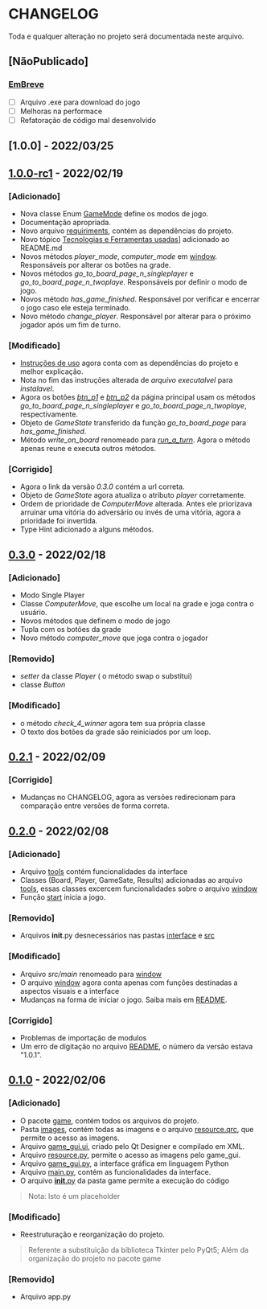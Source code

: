 # CHANGELOG
Toda e qualquer alteração no projeto será documentada neste arquivo.
 
## [NãoPublicado] 
### [EmBreve]
- [ ] Arquivo .exe para download do jogo
- [ ] Melhoras na performace
- [ ] Refatoração de código mal desenvolvido

## [1.0.0] - 2022/03/25
###
 
## [1.0.0-rc1] - 2022/02/19
### [Adicionado]
* Nova classe Enum [GameMode](game/src/tools.py/) define os modos de jogo.
* Documentação apropriada.
* Novo arquivo [requiriments](requeriments.txt), contém as dependências do projeto.
* Novo tópico [Tecnologias e Ferramentas usadas](README.md/#tecnologias-e-ferramentas-usadas)] adicionado ao README.md
* Novos métodos *player_mode*, *computer_mode* em [window](game/src/window.py). Responsáveis por alterar os botões na grade.
* Novos métodos *go_to_board_page_n_singleplayer* e *go_to_board_page_n_twoplaye*. Responsáveis por definir o modo de jogo.
* Novos método *has_game_finished*. Responsável por verificar e encerrar o jogo caso ele esteja terminado.
* Novo método *change_player*. Responsável por alterar para o próximo jogador após um fim de turno.

### [Modificado]
* [Instruções de uso](README.md/#instru%C3%A7%C3%B5es-de-uso) agora conta com as dependências do projeto e melhor explicação.
* Nota no fim das instruções alterada de *arquivo executalvel* para *instalavel*.
* Agora os botões [*btn_p1*](game/src/window.py) e [*btn_p2*](game/src/window.py) da página principal usam os métodos *go_to_board_page_n_singleplayer* e *go_to_board_page_n_twoplaye*, respectivamente.
* Objeto de *GameState* transferido da função *go_to_board_page* para *has_game_finished*.
* Método *write_on_board* renomeado para [*run_a_turn*](game/src/window.py). Agora o método apenas reune e executa outros métodos.
 
### [Corrigido]
* Agora o link da versão *0.3.0* contém a url correta.
* Objeto de *GameState* agora atualiza o atributo *player* corretamente.
* Ordem de prioridade de *ComputerMove* alterada. Antes ele priorizava arruinar uma vitória do adversário ou invés de uma vitória, agora a prioridade foi invertida.
* Type Hint adicionado a alguns métodos.

## [0.3.0] - 2022/02/18
### [Adicionado]
* Modo Single Player
* Classe *ComputerMove*, que escolhe um local na grade e joga contra o usuário.
* Novos métodos que definem o modo de jogo
* Tupla com os botões da grade
* Novo método *computer_move* que joga contra o jogador

### [Removido]
* *setter* da classe *Player* ( o método swap o substitui)
* classe *Button*
 
### [Modificado]
* o método *check_4_winner* agora tem sua própria classe
* O texto dos botões da grade são reiniciados por um loop.

## [0.2.1] - 2022/02/09
### [Corrigido]
* Mudanças no CHANGELOG, agora as versões redirecionam para comparação entre versões de forma correta.

## [0.2.0] - 2022/02/08
### [Adicionado]
* Arquivo [tools](game/src/tools.py) contém funcionalidades da interface
* Classes (Board, Player, GameSate, Results) adicionadas ao arquivo [tools](game/src/tools.py), essas classes excercem funcionalidades sobre o arquivo [window](game/src/window.py)
* Função [start](game/__init__.py) inicia a jogo.

### [Removido]
* Arquivos __init__.py desnecessários nas pastas [interface](game/interface/) e [src](game/src/)

### [Modificado]
* Arquivo *src/main* renomeado para [window](game/src/window.py)
* O arquivo [window](game/src/window.py) agora conta apenas com funções destinadas a aspectos visuais e a interface
* Mudanças na forma de iniciar o jogo. Saiba mais em [README](README.md/#instru%C3%A7%C3%B5es-de-uso).

### [Corrigido]
* Problemas de importação de modulos
* Um erro de digitação no arquivo [README](README.md), o número da versão estava "1.0.1".


## [0.1.0] - 2022/02/06
### [Adicionado]
* O pacote [game](game), contém todos os arquivos do projeto.
* Pasta [images](game/images), contém todas as imagens e o arquivo [resource.qrc](game/images/resource.qrc), que permite o acesso as imagens.
* Arquivo [game_gui.ui](game/interface/game_gui.ui), criado pelo Qt Designer e compilado em XML.
* Arquivo [resource.py](game/interface/rcc/resource.py), permite o acesso as imagens pelo game_gui.
* Arquivo [game_gui.py](game/interface/uic/game_gui.py), a interface gráfica em linguagem Python
* Arquivo [main.py](game/src/main.py), contém as funcionalidades da interface.
* O arquivo [__init__.py](game/__init__.py) da pasta game permite a execução do código
> Nota: Isto é um placeholder

### [Modificado]
- Reestruturação e reorganização do projeto.
> Referente a substituição da biblioteca Tkinter pelo PyQt5;
> Além da organização do projeto no pacote game

### [Removido]
- Arquivo app.py

[EmBreve]: https://github.com/caio-bernardo/TicTacToe/compare/v1.0.0-rc1...HEAD
[1.0.0-rc1]: https://github.com/caio-bernardo/TicTacToe/compare/v0.3.0...v1.0.0-rc1
[0.3.0]: https://github.com/caio-bernardo/TicTacToe/compare/v0.2.1...v0.3.0
[0.2.1]: https://github.com/caio-bernardo/TicTacToe/compare/v0.2.0...v0.2.1
[0.2.0]: https://github.com/caio-bernardo/TicTacToe/compare/v0.1.0...v0.2.0
[0.1.0]: https://github.com/caio-bernardo/TicTacToe/compare/main...game-v.2.0
